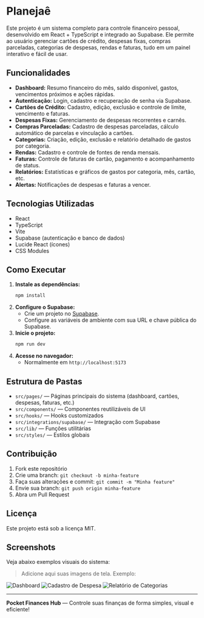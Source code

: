 # Planejaê

Este projeto é um sistema completo para controle financeiro pessoal, desenvolvido em React + TypeScript e integrado ao Supabase. Ele permite ao usuário gerenciar cartões de crédito, despesas fixas, compras parceladas, categorias de despesas, rendas e faturas, tudo em um painel interativo e fácil de usar.

## Funcionalidades

- **Dashboard:** Resumo financeiro do mês, saldo disponível, gastos, vencimentos próximos e ações rápidas.
- **Autenticação:** Login, cadastro e recuperação de senha via Supabase.
- **Cartões de Crédito:** Cadastro, edição, exclusão e controle de limite, vencimento e faturas.
- **Despesas Fixas:** Gerenciamento de despesas recorrentes e carnês.
- **Compras Parceladas:** Cadastro de despesas parceladas, cálculo automático de parcelas e vinculação a cartões.
- **Categorias:** Criação, edição, exclusão e relatório detalhado de gastos por categoria.
- **Rendas:** Cadastro e controle de fontes de renda mensais.
- **Faturas:** Controle de faturas de cartão, pagamento e acompanhamento de status.
- **Relatórios:** Estatísticas e gráficos de gastos por categoria, mês, cartão, etc.
- **Alertas:** Notificações de despesas e faturas a vencer.

## Tecnologias Utilizadas

- React
- TypeScript
- Vite
- Supabase (autenticação e banco de dados)
- Lucide React (ícones)
- CSS Modules

## Como Executar

1. **Instale as dependências:**
   ```bash
   npm install
   ```
2. **Configure o Supabase:**
   - Crie um projeto no [Supabase](https://supabase.com/).
   - Configure as variáveis de ambiente com sua URL e chave pública do Supabase.
3. **Inicie o projeto:**
   ```bash
   npm run dev
   ```
4. **Acesse no navegador:**
   - Normalmente em `http://localhost:5173`

## Estrutura de Pastas

- `src/pages/` — Páginas principais do sistema (dashboard, cartões, despesas, faturas, etc.)
- `src/components/` — Componentes reutilizáveis de UI
- `src/hooks/` — Hooks customizados
- `src/integrations/supabase/` — Integração com Supabase
- `src/lib/` — Funções utilitárias
- `src/styles/` — Estilos globais

## Contribuição

1. Fork este repositório
2. Crie uma branch: `git checkout -b minha-feature`
3. Faça suas alterações e commit: `git commit -m "Minha feature"`
4. Envie sua branch: `git push origin minha-feature`
5. Abra um Pull Request

## Licença

Este projeto está sob a licença MIT.

## Screenshots

Veja abaixo exemplos visuais do sistema:

> Adicione aqui suas imagens de tela. Exemplo:

![Dashboard](./screenshots/dashboard.png)
![Cadastro de Despesa](./screenshots/cadastro-despesa.png)
![Relatório de Categorias](./screenshots/relatorio-categorias.png)

---

**Pocket Finances Hub** — Controle suas finanças de forma simples, visual e eficiente!
